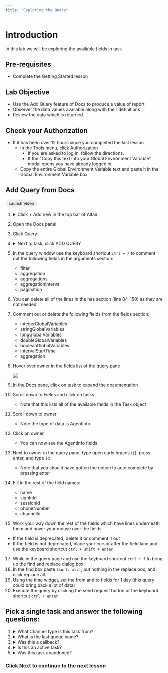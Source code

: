 ```yaml
---
title: "Exploring the Query"
---
```


<style>.btn{border-radius:30px;padding:5px 10px; border:1px #2196F3}.btn:hover{background: #2196F3;color:white;}</style>

# Introduction
In this lab we will be exploring the available fields in task

## Pre-requisites
- Complete the Getting Started lesson

## Lab Objective
- Use the Add Query feature of Docs to produce a value of report
- Observer the data values available along with their definitions 
- Review the data which is returned  
  
## Check your Authorization 
  - If it has been over 12 hours since you completed the last lesson
    - In the Tools menu, click Authorization 
      - If you are asked to log in, follow the directions.
      - If the "Copy this text into your Global Environment Variable" modal opens you have already logged in.
    - Copy the entire Global Environment Variable text and paste it in the Global Environment Variable box
  


## Add Query from Docs
<button class="btn" onclick="vidPop('d2c7b761-9291-40ec-b76f-3cb25c657c83')">Launch Video</button> 

1.  <details><summary>Click + Add new in the top bar of Altair </summary>
         <img src="https://webexcc-sa.github.io/tools/gql/images/addNew.png"/>
         </details> 
2.  Open the Docs panel
3.  Click Query
4.  <details><summary>Next to task, click ADD QUERY</summary>
    <img style="width:75%" src="https://webexcc-sa.github.io/tools/gql/images/addTaskQuery.gif"/></details>
5. In the query window use the keyboard shortcut `ctrl + /` to comment out the following fields in the arguments section:
   - filter
   - aggregation   
   - aggregations   
   - aggregationInterval   
   - pagination
6. You can delete all of the lines in the has section (line 84-150) as they are not needed
7. Comment out or delete the following fields from the fields section:
    - integerGlobalVariables
    - stringGlobalVariables   
    - longGlobalVariables   
    - doubleGlobalVariables   
    - booleanGlobalVariables    
    - intervalStartTime   
    - aggregation

8. Hover over owner in the fields list of the query pane

   <img src="https://webexcc-sa.github.io/tools/gql/images/ownerField.png"/>
10. In the Docs pane, click on task to expand the documentation
11. Scroll down to Fields and click on tasks
    - Note that this lists all of the available fields in the Task object
12. Scroll down to owner
    - Note the type of data is AgentInfo
13. Click on owner
    - You can now see the AgentInfo fields
14. Next to owner in the query pane, type open curly braces (`{`), press enter, and type `id`
    - Note that you should have gotten the option to auto complete by pressing enter 
15. Fill in the rest of the field names:
    - name
    - signInId
    - sessionId
    - phoneNumber
    - channelId
16. Work your way down the rest of the fields which have lines underneath them and hover your mouse over the fields
   - If the field is deprecated, delete it or comment it out 
   - If the field is not deprecated, place your cursor after the field lane and use the keyboard shortcut `ctrl + shift + enter ` 
17. While in the query pane and use the keyboard shortcut `ctrl + f` to bring up the find and replace dialog box
18. In the find box paste `(sort: asc)`, put nothing in the replace box, and click replace all.
19. Using the time widget, set the from and to fields for 1 day (this query could bring back a lot of data)
20. Execute the query by clicking the send request button or the keyboard shortcut `ctrl + enter`

## Pick a single task and answer the following questions:
1. <details><summary>What Channel type is this task from?</summary>Hint: Check field channelType</details>
2. <details><summary>What is the last queue name?</summary>Hint: Check field lastQueue > name</details>
3. <details><summary>Was this a callback?</summary>Hint: Check field isCallback</details>
4. <details><summary>Is this an active task?</summary>Hint: Check field isActive</details>
5. <details><summary>Was this task abandoned?</summary>Hint: Check field terminationType</details>


### Click Next to continue to the next lesson





<!-- ---

### testing section

<button onclick="vidPop('d2c7b761-9291-40ec-b76f-3cb25c657c83')">Launch Video</button>

<button onclick="vidPop('483abf7f-d623-49fe-a1f6-ea2fcb082763')">Launch Video 2</button> -->